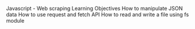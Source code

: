 Javascript - Web scraping
Learning Objectives
How to manipulate JSON data
How to use request and fetch API
How to read and write a file using fs module

